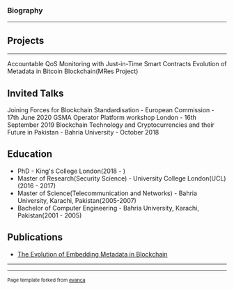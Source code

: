 
 ###  Biography
---

## Projects 
---
Accountable QoS Monitoring with Just-in-Time Smart Contracts
Evolution of Metadata in Bitcoin Blockchain(MRes Project)




## Invited Talks
Joining Forces for Blockchain Standardisation - European Commission - 17th June 2020
GSMA Operator Platform workshop London - 16th September 2019
Blockchain Technology and Cryptocurrencies and their Future in Pakistan - Bahria University - October 2018




## Education
- PhD - King's College London(2018 - )
- Master of Research(Security Science) - University College London(UCL)(2016 - 2017)
- Master of Science(Telecommunication and Networks) - Bahria University, Karachi, Pakistan(2005-2007)
- Bachelor of Computer Engineering - Bahria University, Karachi, Pakistan(2001 - 2005)


## Publications

- [The Evolution of Embedding Metadata in Blockchain](https://arxiv.org/abs/1806.06738)



---




---
<p style="font-size:11px">Page template forked from <a href="https://github.com/evanca/quick-portfolio">evanca</a></p>
<!-- Remove above link if you don't want to attibute -->
